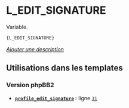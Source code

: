 # L_EDIT_SIGNATURE


Variable.

```html
{L_EDIT_SIGNATURE}
```

[*Ajouter une description*](https://fa-tvars.appspot.com/var/L_EDIT_SIGNATURE)

## Utilisations dans les templates

### Version phpBB2
* __[`profile_edit_signature`](../tpl/var/subsilver/profile_edit_signature.md#readme) :__ ligne [`31`](../tpl/src/subsilver/profile_edit_signature.tpl#L31)